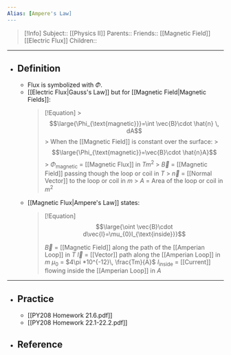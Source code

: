 ```yaml
---
Alias: [Ampere's Law]
---
```

> [!Info]
> Subject:: [[Physics II]]
> Parents:: 
> Friends:: [[Magnetic Field]] [[Electric Flux]]
> Children:: 
---
- ## Definition
	- Flux is symbolized with $\Phi$.
	- [[Electric Flux|Gauss's Law]] but for [[Magnetic Field|Magnetic Fields]]:
	  > [!Equation]
		  > $$\large{\Phi_{\text{magnetic}}}=\int \vec{B}\cdot \hat{n} \, dA$$
		  > When the [[Magnetic Field]] is constant over the surface:
		  > $$\large{\Phi_{\text{magnetic}}=\vec{B}\cdot \hat{n}A}$$
		  > $\Phi_{\text{magnetic}}$ = [[Magnetic Flux]] in $Tm^2$
		  > $\vec{B}$ = [[Magnetic Field]] passing though the loop or coil in $T$
		  > $\vec{n}$ = [[Normal Vector]] to the loop or coil in $m$
		  > $A$ = Area of the loop or coil in $m^2$
	- [[Magnetic Flux|Ampere's Law]] states:
	  > [!Equation]
	  > $$\large{\oint \vec{B}\cdot d\vec{l}=\mu_{0}I_{\text{inside}}}$$
	  > 
	  > $\vec{B}$ = [[Magnetic Field]] along the path of the [[Amperian Loop]] in $T$
	  > $\vec{l}$ = [[Vector]] path along the [[Amperian Loop]] in $m$
	  > $\mu_{0}$ = $4\pi *10^{-12}\, \frac{Tm}{A}$
	  > $I_{\text{inside}}$ = [[Current]] flowing inside the [[Amperian Loop]] in $A$
---
- ## Practice
	- [[PY208 Homework 21.6.pdf]]
	- [[PY208 Homework 22.1-22.2.pdf]]
- ## Reference